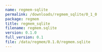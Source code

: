 ```yaml
---
name: regmem-sqlite
permalink: /downloads/regmem_sqlite/0_1_0
package: regmem
title: regmem_sqlite
filename: regmem.sqlite
version: 0.1.0
full_version: 0.1
file: /data/regmem/0.1.0/regmem.sqlite
---
```

